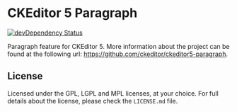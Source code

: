 CKEditor 5 Paragraph
========================================

[![devDependency Status](https://david-dm.org/ckeditor/ckeditor5-paragraph/dev-status.svg)](https://david-dm.org/ckeditor/ckeditor5-paragraph#info=devDependencies)

Paragraph feature for CKEditor 5. More information about the project can be found at the following url: <https://github.com/ckeditor/ckeditor5-paragraph>.

## License

Licensed under the GPL, LGPL and MPL licenses, at your choice. For full details about the license, please check the `LICENSE.md` file.
